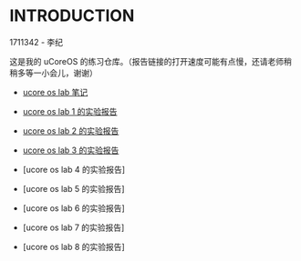 INTRODUCTION
============
1711342 - 李纪


这是我的 uCoreOS 的练习仓库。（报告链接的打开速度可能有点慢，还请老师稍稍多等一小会儿，谢谢）

- [ucore os lab 笔记](https://www.notion.so/nku1711342/uCore-43675806ab2644e4a6d111eaef507cfc)

- [ucore os lab 1 的实验报告](https://www.notion.so/nku1711342/uCoreOS-Lab1-6b46647f94964b5d980b571dc794137e)
- [ucore os lab 2 的实验报告](https://www.notion.so/nku1711342/uCoreOS-Lab2-a0d9b11d4860477fad46e486f553aba6)
- [ucore os lab 3 的实验报告](https://www.notion.so/nku1711342/uCoreOS-Lab3-40b66e1e06e54250b963b1051f2ebb03)
- [ucore os lab 4 的实验报告]
- [ucore os lab 5 的实验报告]
- [ucore os lab 6 的实验报告]
- [ucore os lab 7 的实验报告]
- [ucore os lab 8 的实验报告]
